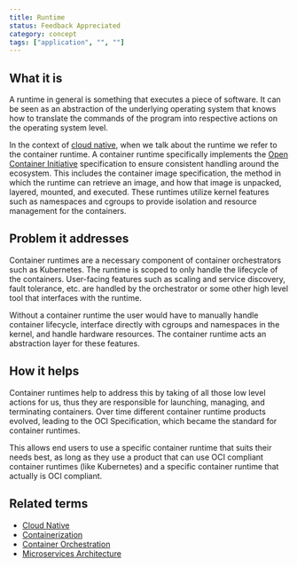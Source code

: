 ```yaml
---
title: Runtime
status: Feedback Appreciated
category: concept
tags: ["application", "", ""]
---
```


## What it is

A runtime in general is something that executes a piece of software. 
It can be seen as an abstraction of the underlying operating system that knows how to translate the commands of the program into respective actions on the operating system level. 

In the context of [cloud native](/cloud-native-apps/), when we talk about the runtime we refer to the container runtime. 
A container runtime specifically implements the [Open Container Initiative](https://opencontainers.org/) specification to ensure consistent handling around the ecosystem. 
This includes the container image specification, the method in which the runtime can retrieve an image, 
and how that image is unpacked, layered, mounted, and executed. 
These runtimes utilize kernel features such as namespaces and cgroups to provide isolation and resource management for the containers.

## Problem it addresses

Container runtimes are a necessary component of container orchestrators such as Kubernetes. 
The runtime is scoped to only handle the lifecycle of the containers. 
User-facing features such as scaling and service discovery, fault tolerance, etc. are handled by the orchestrator or some other high level tool that interfaces with the runtime. 

Without a container runtime the user would have to manually handle container lifecycle, interface directly with cgroups and namespaces in the kernel, and handle hardware resources.
The container runtime acts an abstraction layer for these features.

## How it helps

Container runtimes help to address this by taking of all those low level actions for us, 
thus they are responsible for launching, managing, and terminating containers. 
Over time different container runtime products evolved, leading to the OCI Specification, 
which became the standard for container runtimes. 

This allows end users to use a specific container runtime that suits their needs best, 
as long as they use a product that can use OCI compliant container runtimes (like Kubernetes) 
and a specific container runtime that actually is OCI compliant. 

## Related terms

- [Cloud Native](https://glossary.cncf.io/cloud-native-apps/)
- [Containerization](https://glossary.cncf.io/containerization/)
- [Container Orchestration](https://glossary.cncf.io/container-orchestration/)
- [Microservices Architecture](https://glossary.cncf.io/microservices-architecture/)
